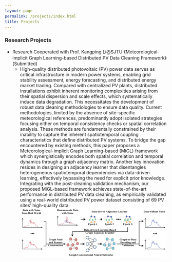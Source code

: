 ```yaml
---
layout: page
permalink: /projects/index.html
title: Projects
---
```


### **Research Projects**

- Research Cooperated with Prof. Kangping Li@SJTU 《Meteorological-implicit Graph Learning-based Distributed PV Data Cleaning Framework》 (Submitted)
    - High-quality distributed photovoltaic (PV) power data serves as critical infrastructure in modern power systems, enabling grid stability assessment, energy forecasting, and distributed energy market trading. Compared with centralized PV plants, distributed installations exhibit inherent monitoring complexities arising from their spatial dispersion and scale effects, which systematically induce data degradation. This necessitates the development of robust data cleaning methodologies to ensure data quality. Current methodologies, limited by the absence of site-specific meteorological references, predominantly adopt isolated strategies focusing either on temporal consistency checks or spatial correlation analysis. These methods are fundamentally constrained by their inability to capture the inherent spatiotemporal coupling characteristics that define distributed PV systems. To bridge the gap encountered by existing methods, this paper proposes a Meteorological-implicit Graph Learning-based (MiGL) framework which synergistically encodes both spatial correlation and temporal dynamics through a graph adjacency matrix. Another key innovation resides in designing an adjacency learner that disentangles heterogeneous spatiotemporal dependencies via data-driven learning, effectively bypassing the need for explicit prior knowledge. Integrating with the post-cleaning validation mechanism, our proposed MiGL-based framework achieves state-of-the-art performance in distributed PV data cleaning, as empirically validated using a real-world distributed PV power dataset consisting of 69 PV sites’ high-quality data.
![GCN](/images/PaperFig/GCN.png)
<!-- <figure class="floatpic">
<img src="/images/PaperFig/GCN.png" class="floatpic" width="2783" height="950" alt="GCN">
</figure> -->

<!-- ##### 全国大学生智能汽车竞赛讯飞组
- 项目内容：在搭载激光雷达等传感器的无人驾驶车上实现机器人定位、自动驾驶、自动避障、目标检测、智能语音交互等功能，并完成赛项规定任务
- 负责工作：完成整体任务思路构建，协调团队内部工作。实现机器人SLAM环境构建算法、自动驾驶与导航算法、机器人自主定位算法、目标检测算法与车辆运动控制算法的构建与优化
- 项目成果：国家级竞赛一等奖两项（其中一项全国第四名）同时于Github（全球最大的开源社区）平台开源本队伍参赛代码框架(https://github.com/RuidongDavidLin/CUMTB-2022-Opensource)目前收获21个star，8个fork，在同平台同类代码中处于领先水平

##### 中国机器人及人工智能大赛智能分拣挑战赛
- 项目内容：在实现无人驾驶车的各项基本功能的基础上，完成无人车与智能机械臂之间的多机通讯，共同协同实现物品的智能识别与搬运
- 负责工作：完成机器人自动与导航驾驶算法、机器人自主定位算法、目标检测算法与车辆运动控制算法的构建与优化。同时设计实现机器人与机械臂的局域网通信与协调调度配合
- 项目成果：国家级竞赛一等奖两项（两项一等奖均为全国第一名，该比赛被央视新闻于2021年12月报道）

##### 全国大学生智能汽车竞赛智能视觉组
- 项目内容：在智能车上完成卡片分类、最优路径规划以及高精度定位等工作
- 负责工作：完成基于EKF（拓展卡尔曼滤波）的多传感器融合定位算法
- 项目成果：国家级竞赛二等奖一项

##### 《一种低成本的垃圾分类指导与监督系统》
- 项目内容：在低成本边缘计算设备Jetson Nano(2GB)上构建YoloV5目标检测算法，同时结合摄像头与语音播报系统，对行人投放的街头垃圾进行垃圾的分类与指导
- 负责工作：完成目标检测算法在边缘计算设备上的部署工作，采集与标定垃圾分类数据集，完成目标检测神经网络的训练与优化
- 项目成果：国家级三等奖一项 -->